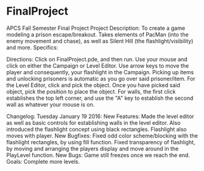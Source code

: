# FinalProject
APCS Fall Semester Final Project 
Project Description:
To create a game modeling a prison escape/breakout. Takes elements of PacMan (into the enemy movement and chase), as well as Silent Hill (the flashlight/visibility) and more.
Specifics:

Directions:
Click on FinalProject.pde, and then run. Use your mouse and click on either the Campaign or Level Editor.
Use arrow keys to move the player and consequently, your flashlight in the Campaign. Picking up items and unlocking prisoners is automatic as you go over said prisoner/item.
For the Level Editor, click and pick the object. Once you have picked said object, pick the position to place the object. For walls, the first click establishes the top left corner, and use the "A" key to establish the second wall as whatever your mouse is on. 

Changelog:
Tuesday January 19 2016:
New Features:
Made the level editor as well as basic controls for establishing walls in the level editor. 
Also introduced the flashlight concept using black rectangles. Flashlight also moves with player. 
New Bugfixes:
Fixed odd color scheme/blocking with the flashlight rectangles, by using fill function. 
Fixed transparency of flashlight, by moving and arranging the players display and move around in the PlayLevel function.
New Bugs:
Game still freezes once we reach the end. 
Goals:
Complete more levels. 